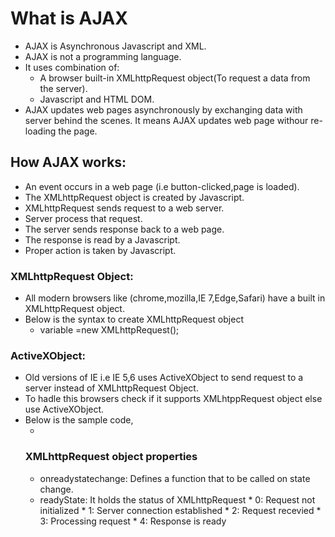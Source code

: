 What is AJAX
===================================

 * AJAX is Asynchronous Javascript and XML.
 * AJAX is not a programming language.
 * It uses combination of:
     * A browser built-in XMLhttpRequest object(To request a data from the server).
     * Javascript and HTML DOM.
  * AJAX updates web pages asynchronously by exchanging data with server behind the scenes. It means AJAX updates web page withour re-loading the page.
  
  
## How AJAX works:
    
   * An event occurs in a web page (i.e button-clicked,page is loaded).
   * The XMLhttpRequest object is created by Javascript.
   * XMLhttpRequest sends request to a web server.
   * Server process that request.
   * The server sends response back to a web page.
   * The response is read by a Javascript.
   * Proper action is taken by Javascript.
    
 ### XMLhttpRequest Object:
 
   * All modern browsers like (chrome,mozilla,IE 7,Edge,Safari) have a built in XMLhttpRequest object.
   * Below is the syntax to create XMLhttpRequest object
       * variable =new XMLhttpRequest();
       
  ### ActiveXObject:
   
   * Old versions of IE i.e IE 5,6 uses ActiveXObject to send request to a server instead of XMLhttpRequest Object.
   * To hadle this browsers check if it supports XMLhtppRequest object else use ActiveXObject.
   * Below is the sample code,
       * <script>
         * function loadDoc(){
          * var xhttp:
           * if(window.XMLhttpRequest){
           * //code for moderns browsers 
            * xhttp=new XMLhttpRequest();
           * }
           * else{
            * xhttp=new ActiveXObject();
            * }
            * xhttp.onreadystatechange = function() {
                * if (this.readyState == 4 && this.status == 200) {
                * document.getElementById("demo").innerHTML = this.responseText;
               * }
            * };
         * xhttp.open("GET", "ajax_info.txt", true);
         * xhttp.send();
         * }
     </script>
     
### XMLhttpRequest object properties
  
   * onreadystatechange: Defines a function that to be called on state change.
   * readyState: It holds the status of XMLhttpRequest
           *  0: Request not initialized
           *  1: Server connection established
           *  2: Request recevied
           *  3: Processing request
           *  4: Response is ready
    

  
  
  
  
